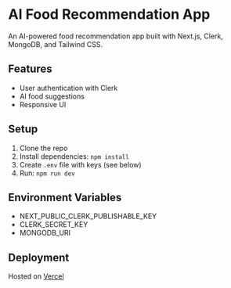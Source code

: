 # AI Food Recommendation App

An AI-powered food recommendation app built with Next.js, Clerk, MongoDB, and Tailwind CSS.

## Features
- User authentication with Clerk
- AI food suggestions
- Responsive UI

## Setup
1. Clone the repo
2. Install dependencies: `npm install`
3. Create `.env` file with keys (see below)
4. Run: `npm run dev`

## Environment Variables
- NEXT_PUBLIC_CLERK_PUBLISHABLE_KEY
- CLERK_SECRET_KEY
- MONGODB_URI

## Deployment
Hosted on [Vercel](https://ai-food-app-tawny.vercel.app/)
